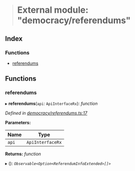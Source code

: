 > # External module: "democracy/referendums"

## Index

### Functions

* [referendums](_democracy_referendums_.md#referendums)

## Functions

###  referendums

▸ **referendums**(`api`: `ApiInterfaceRx`): *function*

*Defined in [democracy/referendums.ts:17](https://github.com/polkadot-js/api/blob/7a08b37/packages/api-derive/src/democracy/referendums.ts#L17)*

**Parameters:**

Name | Type |
------ | ------ |
`api` | `ApiInterfaceRx` |

**Returns:** *function*

▸ (): *`Observable<Option<ReferendumInfoExtended>[]>`*